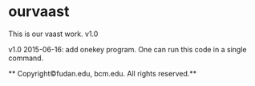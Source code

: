 # ourvaast

This is our vaast work. v1.0

v1.0 2015-06-16: add onekey program. One can run this code in a single command.

** Copyright©fudan.edu, bcm.edu. All rights reserved.**